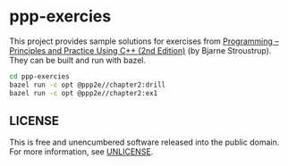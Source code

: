 # ppp-exercies
This project provides sample solutions for exercises from [Programming – Principles and Practice Using C++ (2nd Edition)](https://www.informit.com/store/programming-principles-and-practice-using-c-plus-plus-9780321992789) (by Bjarne Stroustrup).
They can be built and run with bazel.

```sh
cd ppp-exercies
bazel run -c opt @ppp2e//chapter2:drill
bazel run -c opt @ppp2e//chapter2:ex1
```

## LICENSE
This is free and unencumbered software released into the public domain.
For more information, see [UNLICENSE](https://github.com/homuler/ppp-exercises/blob/master/UNLICENSE).
